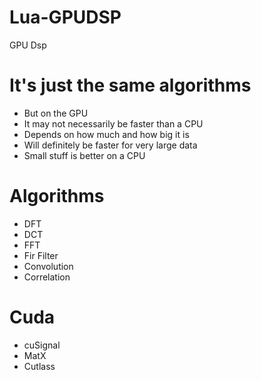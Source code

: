# Lua-GPUDSP
GPU Dsp

# It's just the same algorithms
* But on the GPU
* It may not necessarily be faster than a CPU 
* Depends on how much and how big it is
* Will definitely be faster for very large data
* Small stuff is better on a CPU

# Algorithms
* DFT
* DCT
* FFT
* Fir Filter
* Convolution
* Correlation

# Cuda
* cuSignal
* MatX
* Cutlass

